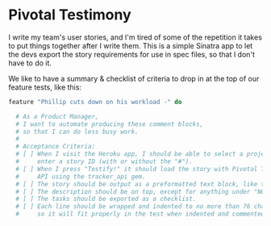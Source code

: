 # Pivotal Testimony

I write my team's user stories, and I'm tired of some of the repetition it takes to put things together after I write them. This is a simple Sinatra app to let the devs export the story requirements for use in spec files, so that I don't have to do it.

We like to have a summary & checklist of criteria to drop in at the top of our feature tests, like this:

```ruby
feature "Phillip cuts down on his workload -" do

  # As a Product Manager,
  # I want to automate producing these comment blocks,
  # so that I can do less busy work.
  #
  # Acceptance Criteria:
  # [ ] When I visit the Heroku app, I should be able to select a project and
  #     enter a story ID (with or without the "#").
  # [ ] When I press "Testify!" it should load the story with Pivotal Tracker's
  #     API using the tracker_api gem.
  # [ ] The story should be output as a preformatted text block, like this one.
  # [ ] The description should be on top, except for anything under "NOTES:".
  # [ ] The tasks should be exported as a checklist.
  # [ ] Each line should be wrapped and indented to no more than 76 characters,
  #     so it will fit properly in the test when indented and commented out.
```
